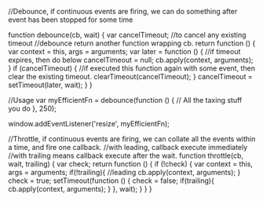 //Debounce, if continuous events are firing, we can do something after event has been stopped for some time

function debounce(cb, wait) {
    var cancelTimeout; //to cancel any existing timeout
    //debounce return another function wrapping cb.
    return function () {
        var context = this, args = arguments;
        var later = function () {
            //if timeout expires, then do below
            cancelTimeout = null;
            cb.apply(context, arguments);
        }
        if (cancelTimeout) {
            //if executed this function again with some event, then clear the existing timeout.
            clearTimeout(cancelTimeout);
        }
        cancelTimeout = setTimeout(later, wait);
    }
}

//Usage
var myEfficientFn = debounce(function () {
    // All the taxing stuff you do
}, 250);

window.addEventListener('resize', myEfficientFn);


//Throttle, if continuous events are firing, we can collate all the events within a time, and fire one callback.
//with leading, callback execute immediately
//with trailing means callback execute after the wait.
function throttle(cb, wait, trailing) {
    var check;
    return function () {
        if (!check) {
            var context = this, args = arguments;
            if(!trailing){
                //leading
                cb.apply(context, arguments);
            }
            check = true;
            setTimeout(function () {
                check = false;
                if(trailing){
                    cb.apply(context, arguments);
                }
            }, wait);
        }
    }
}

